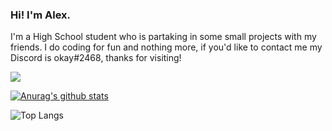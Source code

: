 ### Hi! I'm Alex.

I'm a High School student who is partaking in some small projects with my friends. I do coding for fun and nothing more, if you'd like to contact me my Discord is okay#2468, thanks for visiting!

![](https://komarev.com/ghpvc/?username=IEatDeepFriedMemes)

[![Anurag's github stats](https://github-readme-stats.vercel.app/api?username=IEatDeepFriedMemes)](https://github.com/anuraghazra/github-readme-stats)

![Top Langs](https://github-readme-stats.vercel.app/api/top-langs/?username=CharalambosIoannou&theme=tokyonight)
